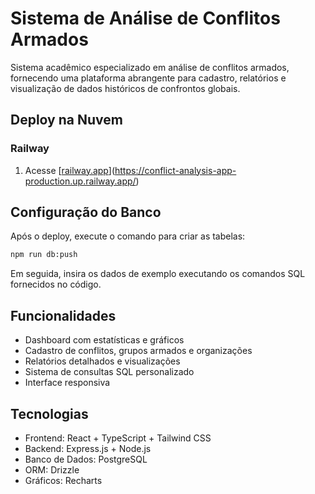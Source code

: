# Sistema de Análise de Conflitos Armados

Sistema acadêmico especializado em análise de conflitos armados, fornecendo uma plataforma abrangente para cadastro, relatórios e visualização de dados históricos de confrontos globais.

## Deploy na Nuvem

### Railway
1. Acesse [[railway.app](https://railway.app)](https://conflict-analysis-app-production.up.railway.app/)

## Configuração do Banco

Após o deploy, execute o comando para criar as tabelas:
```bash
npm run db:push
```

Em seguida, insira os dados de exemplo executando os comandos SQL fornecidos no código.

## Funcionalidades

- Dashboard com estatísticas e gráficos
- Cadastro de conflitos, grupos armados e organizações
- Relatórios detalhados e visualizações
- Sistema de consultas SQL personalizado
- Interface responsiva

## Tecnologias

- Frontend: React + TypeScript + Tailwind CSS
- Backend: Express.js + Node.js
- Banco de Dados: PostgreSQL
- ORM: Drizzle
- Gráficos: Recharts
